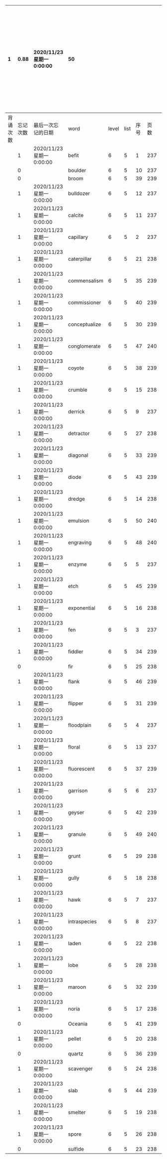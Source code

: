 |1|0.88|2020/11/23 星期一 0:00:00|50|||||||本行表示本列表背诵次数，最后一次遗忘率和最后一次背诵时间|
|:--|:--|:--|:--|:--|:--|:--|:--|:--|:--|:--|
|背诵次数|忘记次数|最后一次忘记的日期|word|level|list|序号|页数|易混淆1|助记备注||
||1|2020/11/23 星期一 0:00:00|befit|6|5|1|237|benefit|||
||0||boulder|6|5|10|237||||
||0||broom|6|5|39|239||||
||1|2020/11/23 星期一 0:00:00|bulldozer|6|5|12|237||||
||1|2020/11/23 星期一 0:00:00|calcite|6|5|11|237||||
||1|2020/11/23 星期一 0:00:00|capillary|6|5|2|237||||
||1|2020/11/23 星期一 0:00:00|caterpillar|6|5|21|238||||
||1|2020/11/23 星期一 0:00:00|commensalism|6|5|35|239||||
||1|2020/11/23 星期一 0:00:00|commissioner|6|5|40|239||||
||1|2020/11/23 星期一 0:00:00|conceptualize|6|5|30|239||||
||1|2020/11/23 星期一 0:00:00|conglomerate|6|5|47|240||||
||1|2020/11/23 星期一 0:00:00|coyote|6|5|38|239||||
||1|2020/11/23 星期一 0:00:00|crumble|6|5|15|238||||
||1|2020/11/23 星期一 0:00:00|derrick|6|5|9|237||||
||1|2020/11/23 星期一 0:00:00|detractor|6|5|27|238||||
||1|2020/11/23 星期一 0:00:00|diagonal|6|5|33|239||||
||1|2020/11/23 星期一 0:00:00|diode|6|5|43|239||||
||1|2020/11/23 星期一 0:00:00|dredge|6|5|14|238||||
||1|2020/11/23 星期一 0:00:00|emulsion|6|5|50|240||||
||1|2020/11/23 星期一 0:00:00|engraving|6|5|48|240||||
||1|2020/11/23 星期一 0:00:00|enzyme|6|5|5|237||||
||1|2020/11/23 星期一 0:00:00|etch|6|5|45|239||||
||1|2020/11/23 星期一 0:00:00|exponential|6|5|16|238||||
||1|2020/11/23 星期一 0:00:00|fen|6|5|3|237||||
||1|2020/11/23 星期一 0:00:00|fiddler|6|5|34|239||||
||0||fir|6|5|25|238||||
||1|2020/11/23 星期一 0:00:00|flank|6|5|46|239||||
||1|2020/11/23 星期一 0:00:00|flipper|6|5|31|239||||
||1|2020/11/23 星期一 0:00:00|floodplain|6|5|4|237||||
||1|2020/11/23 星期一 0:00:00|floral|6|5|13|237||||
||1|2020/11/23 星期一 0:00:00|fluorescent|6|5|37|239||||
||1|2020/11/23 星期一 0:00:00|garrison|6|5|6|237||||
||1|2020/11/23 星期一 0:00:00|geyser|6|5|42|239||||
||1|2020/11/23 星期一 0:00:00|granule|6|5|49|240||||
||1|2020/11/23 星期一 0:00:00|grunt|6|5|29|238||||
||1|2020/11/23 星期一 0:00:00|gully|6|5|18|238||||
||1|2020/11/23 星期一 0:00:00|hawk|6|5|7|237||||
||1|2020/11/23 星期一 0:00:00|intraspecies|6|5|8|237||||
||1|2020/11/23 星期一 0:00:00|laden|6|5|22|238||||
||1|2020/11/23 星期一 0:00:00|lobe|6|5|28|238||||
||1|2020/11/23 星期一 0:00:00|maroon|6|5|32|239||||
||1|2020/11/23 星期一 0:00:00|noria|6|5|17|238||||
||0||Oceania|6|5|41|239||||
||1|2020/11/23 星期一 0:00:00|pellet|6|5|20|238||||
||0||quartz|6|5|36|239||||
||1|2020/11/23 星期一 0:00:00|scavenger|6|5|24|238||||
||1|2020/11/23 星期一 0:00:00|slab|6|5|44|239||||
||1|2020/11/23 星期一 0:00:00|smelter|6|5|19|238||||
||1|2020/11/23 星期一 0:00:00|spore|6|5|26|238||||
||0||sulfide|6|5|23|238|sulfur|||
